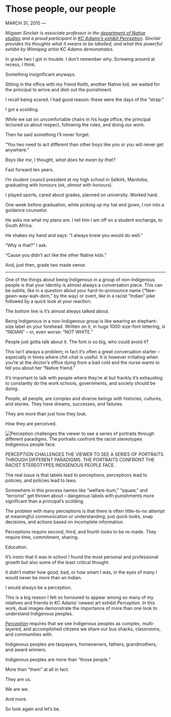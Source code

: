 # Those people, our people

MARCH 31, 2015 — 

_Niigaan Sinclair is associate professor in the [department of Native studies](http://umanitoba.ca/faculties/arts/departments/native_studies/) and a proud participant in [KC Adams’s exhibit Perception](http://news.umanitoba.ca/art-exhibit-displayed-on-campus-challenges-perceptions/)._ _Sinclair provides his thoughts what it means to be labelled, and what this powerful exhibit by Winnipeg artist KC Adams demonstrates._

In grade two I got in trouble. I don’t remember why. Screwing around at recess, I think.

Something insignificant anyways.

Sitting in the office with my friend Keith, another Native kid, we waited for the principal to arrive and dish out the punishment.

I recall being scared. I had good reason: these were the days of the “strap.”

I got a scolding.

While we sat on uncomfortable chairs in his huge office, the principal lectured us about respect, following the rules, and doing our work.

Then he said something I’ll never forget.

“You two need to act different than other boys like you or you will never get anywhere.”

_Boys like me_, I thought, _what does he mean by that?_

Fast forward ten years.

I’m student council president at my high school in Selkirk, Manitoba, graduating with honours (ok, _almost_ with honours).

I played sports, cared about grades, planned on university. Worked hard.

One week before graduation, while picking up my hat and gown, I run into a guidance counselor.

He asks me what my plans are. I tell him I am off on a student exchange, to South Africa.

He shakes my hand and says: “I always knew you would do well.”

“Why is that?” I ask.

“Cause you didn’t act like the other Native kids.”

And, just then, grade two made sense.

---

One of the things about being Indigenous in a group of non-Indigenous people is that your identity is almost always a conversation piece. This can be subtle, like in a question about your hard-to-pronounce name (“Nee-gawn-way-wah-dom,” by the way) or overt, like in a racist “Indian” joke followed by a quick look at your reaction.

The bottom line is it’s almost always talked about.

Being Indigenous in a non-Indigenous group is like wearing an elephant-size label on your forehead. Written on it, in huge 1000-size-font lettering, is “INDIAN” – or, even worse: “NOT WHITE.”

People just gotta talk about it. The font is so big, who could avoid it?

This isn’t always a problem; in fact it’s often a great conversation starter – especially in times where chit-chat is useful. It is however irritating when you’re at the doctor’s office dying from a bad cold and the nurse wants to tell you about her “Native friend.”

It’s important to talk with people where they’re at but frankly it’s exhausting to constantly do the work schools, governments, and society should be doing.

People, all people, are complex and diverse beings with histories, cultures, and stories. They have dreams, successes, and failures.

They are more than just how they look.

How they are perceived.

![<em>Perception</em> challenges the viewer to see a series of portraits through different paradigms. The portraits confront the racist stereotypes Indigenous people face.](http://news.umanitoba.ca/wp-content/uploads/2015/03/Niigaan-Perception.jpg)

_PERCEPTION_ CHALLENGES THE VIEWER TO SEE A SERIES OF PORTRAITS THROUGH DIFFERENT PARADIGMS. THE PORTRAITS CONFRONT THE RACIST STEREOTYPES INDIGENOUS PEOPLE FACE.

The real issue is that labels lead to perceptions, perceptions lead to policies, and policies lead to laws.

Somewhere in this process names like “welfare-bum,” “squaw,” and “terrorist” get thrown about – dangerous labels with punishments more significant than a principal’s scolding.

The problem with many perceptions is that there is often little-to-no attempt at meaningful communication or understanding; just quick looks, snap decisions, and actions based on incomplete information.

Perceptions require second, third, and fourth looks to be re-made. They require time, commitment, sharing.

Education.

It’s ironic that it was in school I found the most personal and professional growth but also some of the least critical thought.

It didn’t matter how good, bad, or how smart I was, in the eyes of many I would never be more than an Indian.

I would always be a perception.

This is a big reason I felt so honoured to appear among so many of my relatives and friends in KC Adams’ newest art exhibit _Perception_. In this work, dual images demonstrate the importance of more than one look to understand Indigenous peoples.

[_Perception_](http://urbanshaman.org/perception) requires that we see Indigenous peoples as complex, multi-layered, and accomplished citizens we share our bus shacks, classrooms, and communities with.

Indigenous peoples are taxpayers, homeowners, fathers, grandmothers, and award winners.

Indigenous peoples are more than “those people.”

More than “them” at all in fact.

They are us.

We are we.

And more.

So look again and let’s be.